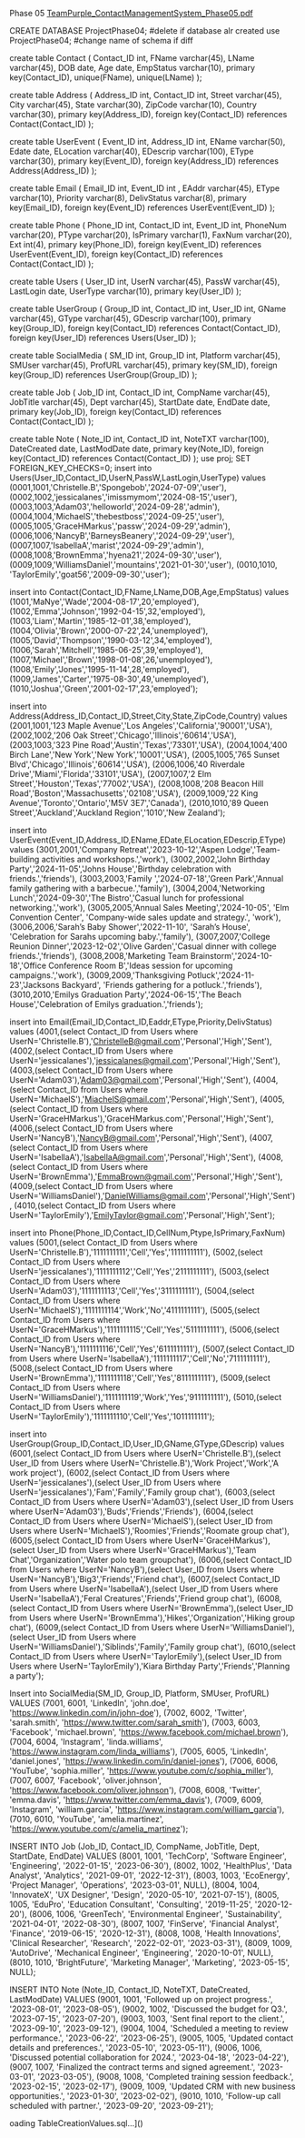 Phase 05
[TeamPurple_ContactManagementSystem_Phase05.pdf](https://github.com/user-attachments/files/17231970/TeamPurple_ContactManagementSystem_Phase05.pdf)

CREATE DATABASE ProjectPhase04; #delete if database alr created
use ProjectPhase04; #change name of schema if diff

create table Contact (
Contact_ID int,
FName varchar(45),
LName varchar(45),
DOB  date,
Age date,
EmpStatus varchar(10),
primary key(Contact_ID),
unique(FName),
unique(LName)
);

create table Address (
Address_ID int,
Contact_ID int,
Street varchar(45),
City varchar(45),
State varchar(30),
ZipCode varchar(10),
Country varchar(30),
primary key(Address_ID),
foreign key(Contact_ID) references Contact(Contact_ID)
);

create table UserEvent (
Event_ID int,
Address_ID int,
EName varchar(50),
Edate date,
ELocation varchar(40),
EDescrip varchar(100),
EType varchar(30),
primary key(Event_ID),
foreign key(Address_ID) references Address(Address_ID)
);

create table Email (
Email_ID int,
Event_ID int ,
EAddr varchar(45),
EType varchar(10),
Priority  varchar(8),
DelivStatus varchar(8),
primary key(Email_ID),
foreign key(Event_ID) references UserEvent(Event_ID)
);

create table Phone (
Phone_ID int,
Contact_ID int,
Event_ID int,
PhoneNum varchar(20),
PType varchar(20),
IsPrimary varchar(1),
FaxNum varchar(20),
Ext int(4),
primary key(Phone_ID),
foreign key(Event_ID) references UserEvent(Event_ID),
foreign key(Contact_ID) references Contact(Contact_ID)
);

create table Users (
User_ID int,
UserN varchar(45),
PassW varchar(45),
LastLogin date,
UserType varchar(10),
primary key(User_ID)
);

create table UserGroup (
Group_ID int,
Contact_ID int,
User_ID int,
GName varchar(45),
GType varchar(45),
GDescrip varchar(100),
primary key(Group_ID),
foreign key(Contact_ID) references Contact(Contact_ID),
foreign key(User_ID) references Users(User_ID)
);

create table SocialMedia (
SM_ID int,
Group_ID int,
Platform varchar(45),
SMUser varchar(45),
ProfURL varchar(45),
primary key(SM_ID),
foreign key(Group_ID) references UserGroup(Group_ID)
);

create table Job (
Job_ID int,
Contact_ID int,
CompName varchar(45),
JobTitle varchar(45),
Dept varchar(45),
StartDate date,
EndDate date,
primary key(Job_ID),
foreign key(Contact_ID) references Contact(Contact_ID)
);

create table Note (
Note_ID int,
Contact_ID int,
NoteTXT varchar(100),
DateCreated date,
LastModDate date,
primary key(Note_ID),
foreign key(Contact_ID) references Contact(Contact_ID)
);
use proj;
SET FOREIGN_KEY_CHECKS=0;
insert into Users(User_ID,Contact_ID,UserN,PassW,LastLogin,UserType)
values
(0001,1001,'Christelle.B','Spongebob','2024-07-09','user'),
(0002,1002,'jessicalanes','imissmymom','2024-08-15','user'),
(0003,1003,'Adam03','helloworld','2024-09-28','admin'),
(0004,1004,'MichaelS','thebestboss','2024-09-25','user'),
(0005,1005,'GraceHMarkus','passw','2024-09-29','admin'),
(0006,1006,'NancyB','BarneysBeanery','2024-09-29','user'),
(0007,1007,'IsabellaA','marist','2024-09-29','admin'),
(0008,1008,'BrownEmma','hyena21','2024-09-30','user'),
(0009,1009,'WilliamsDaniel','mountains','2021-01-30','user'),
(0010,1010, 'TaylorEmily','goat56','2009-09-30','user');

insert into Contact(Contact_ID,FName,LName,DOB,Age,EmpStatus)
values
(1001,'MaNye','Wade','2004-08-17',20,'employed'),
(1002,'Emma','Johnson','1992-04-15',32,'employed'),
(1003,'Liam','Martin','1985-12-01',38,'employed'),
(1004,'Olivia','Brown','2000-07-22',24,'unemployed'),
(1005,'David','Thompson','1990-03-12',34,'employed'),
(1006,'Sarah','Mitchell','1985-06-25',39,'employed'),
(1007,'Michael','Brown','1998-01-08',26,'unemployed'),
(1008,'Emily','Jones','1995-11-14',28,'employed'),
(1009,'James','Carter','1975-08-30',49,'unemployed'),
(1010,'Joshua','Green','2001-02-17',23,'employed');

insert into Address(Address_ID,Contact_ID,Street,City,State,ZipCode,Country)
values
(2001,1001,'123 Maple Avenue','Los Angeles','California','90001','USA'),
(2002,1002,'206 Oak Street','Chicago','Illinois','60614','USA'),
(2003,1003,'323 Pine Road','Austin','Texas','73301','USA'),
(2004,1004,'400 Birch Lane','New York','New York','10001','USA'),
(2005,1005,'765 Sunset Blvd','Chicago','Illinois','60614','USA'),
(2006,1006,'40 Riverdale Drive','Miami','Florida','33101','USA'),
(2007,1007,'2 Elm Street','Houston','Texas','77002','USA'),
(2008,1008,'208 Beacon Hill Road','Boston','Massachusetts','02108','USA'),
(2009,1009,'22 King Avenue','Toronto','Ontario','M5V 3E7','Canada'),
(2010,1010,'89 Queen Street','Auckland','Auckland Region','1010','New Zealand');

insert into UserEvent(Event_ID,Address_ID,EName,EDate,ELocation,EDescrip,EType)
values
(3001,2001,'Company Retreat','2023-10-12','Aspen Lodge','Team-building activities and workshops.','work'),
(3002,2002,'John Birthday Party','2024-11-05','Johns House','Birthday celebration with friends.','friends'),
(3003,2003,'Family ','2024-07-18','Green Park','Annual family gathering with a barbecue.','family'),
(3004,2004,'Networking Lunch','2024-09-30','The Bistro','Casual lunch for professional networking.','work'),
(3005,2005,'Annual Sales Meeting','2024-10-05', 'Elm Convention Center', 'Company-wide sales update and strategy.', 'work'),
(3006,2006,'Sarah’s Baby Shower','2022-11-10', 'Sarah’s House', 'Celebration for Sarahs upcoming baby.','family'),
(3007,2007,'College Reunion Dinner','2023-12-02','Olive Garden','Casual dinner with college friends.','friends'),
(3008,2008,'Marketing Team Brainstorm','2024-10-18','Office Conference Room B','Ideas session for upcoming campaigns.','work'),
(3009,2009,'Thanksgiving Potluck','2024-11-23','Jacksons Backyard', 'Friends gathering for a potluck.','friends'),
(3010,2010,'Emilys Graduation Party','2024-06-15','The Beach House','Celebration of Emilys graduation.','friends');


insert into Email(Email_ID,Contact_ID,Eaddr,EType,Priority,DelivStatus)
values
(4001,(select Contact_ID from Users where UserN='Christelle.B'),'ChristelleB@gmail.com','Personal','High','Sent'),
(4002,(select Contact_ID from Users where UserN='jessicalanes'),'jessicalanes@gmail.com','Personal','High','Sent'),
(4003,(select Contact_ID from Users where UserN='Adam03'),'Adam03@gmail.com','Personal','High','Sent'),
(4004,(select Contact_ID from Users where UserN='MichaelS'),'MiachelS@gmail.com','Personal','High','Sent'),
(4005,(select Contact_ID from Users where UserN='GraceHMarkus'),'GraceHMarkus.com','Personal','High','Sent'),
(4006,(select Contact_ID from Users where UserN='NancyB'),'NancyB@gmail.com','Personal','High','Sent'),
(4007,(select Contact_ID from Users where UserN='IsabellaA'),'IsabellaA@gmail.com','Personal','High','Sent'),
(4008,(select Contact_ID from Users where UserN='BrownEmma'),'EmmaBrown@gmail.com','Personal','High','Sent'),
(4009,(select Contact_ID from Users where UserN='WilliamsDaniel'),'DanielWilliams@gmail.com','Personal','High','Sent'),
(4010,(select Contact_ID from Users where UserN='TaylorEmily'),'EmilyTaylor@gmail.com','Personal','High','Sent');

insert into Phone(Phone_ID,Contact_ID,CellNum,Ptype,IsPrimary,FaxNum)
values
(5001,(select Contact_ID from Users where UserN='Christelle.B'),'1111111111','Cell','Yes','1111111111'),
(5002,(select Contact_ID from Users where UserN='jessicalanes'),'1111111112','Cell','Yes','2111111111'),
(5003,(select Contact_ID from Users where UserN='Adam03'),'1111111113','Cell','Yes','3111111111'),
(5004,(select Contact_ID from Users where UserN='MichaelS'),'1111111114','Work','No','4111111111'),
(5005,(select Contact_ID from Users where UserN='GraceHMarkus'),'1111111115','Cell','Yes','5111111111'),
(5006,(select Contact_ID from Users where UserN='NancyB'),'1111111116','Cell','Yes','6111111111'),
(5007,(select Contact_ID from Users where UserN='IsabellaA'),'1111111117','Cell','No','7111111111'),
(5008,(select Contact_ID from Users where UserN='BrownEmma'),'1111111118','Cell','Yes','8111111111'),
(5009,(select Contact_ID from Users where UserN='WilliamsDaniel'),'1111111119','Work','Yes','9111111111'),
(5010,(select Contact_ID from Users where UserN='TaylorEmily'),'1111111110','Cell','Yes','1011111111');

insert into UserGroup(Group_ID,Contact_ID,User_ID,GName,GType,GDescrip)
values
(6001,(select Contact_ID from Users where UserN='Christelle.B'),(select User_ID from Users where UserN='Christelle.B'),'Work Project','Work','A work project'),
(6002,(select Contact_ID from Users where UserN='jessicalanes'),(select User_ID from Users where UserN='jessicalanes'),'Fam','Family','Family group chat'),
(6003,(select Contact_ID from Users where UserN='Adam03'),(select User_ID from Users where UserN='Adam03'),'Buds','Friends','Friends'),
(6004,(select Contact_ID from Users where UserN='MichaelS'),(select User_ID from Users where UserN='MichaelS'),'Roomies','Friends','Roomate group chat'),
(6005,(select Contact_ID from Users where UserN='GraceHMarkus'),(select User_ID from Users where UserN='GraceHMarkus'),'Team Chat','Organization','Water polo team groupchat'),
(6006,(select Contact_ID from Users where UserN='NancyB'),(select User_ID from Users where UserN='NancyB'),'Big3','Friends','Friend chat'),
(6007,(select Contact_ID from Users where UserN='IsabellaA'),(select User_ID from Users where UserN='IsabellaA'),'Feral Creatures','Friends','Friend group chat'),
(6008,(select Contact_ID from Users where UserN='BrownEmma'),(select User_ID from Users where UserN='BrownEmma'),'Hikes','Organization','Hiking group chat'),
(6009,(select Contact_ID from Users where UserN='WilliamsDaniel'),(select User_ID from Users where UserN='WilliamsDaniel'),'Siblinds','Family','Family group chat'),
(6010,(select Contact_ID from Users where UserN='TaylorEmily'),(select User_ID from Users where UserN='TaylorEmily'),'Kiara Birthday Party','Friends','Planning a party');

Insert into SocialMedia(SM_ID, Group_ID, Platform, SMUser, ProfURL)
VALUES
(7001, 6001, 'LinkedIn', 'john.doe', 'https://www.linkedin.com/in/john-doe'),
(7002, 6002, 'Twitter', 'sarah.smith', 'https://www.twitter.com/sarah_smith'),
(7003, 6003, 'Facebook', 'michael.brown', 'https://www.facebook.com/michael.brown'),
(7004, 6004, 'Instagram', 'linda.williams', 'https://www.instagram.com/linda_williams'),
(7005, 6005, 'LinkedIn', 'daniel.jones', 'https://www.linkedin.com/in/daniel-jones'),
(7006, 6006, 'YouTube', 'sophia.miller', 'https://www.youtube.com/c/sophia_miller'),
(7007, 6007, 'Facebook', 'oliver.johnson', 'https://www.facebook.com/oliver.johnson'),
(7008, 6008, 'Twitter', 'emma.davis', 'https://www.twitter.com/emma_davis'),
(7009, 6009, 'Instagram', 'william.garcia', 'https://www.instagram.com/william_garcia'),
(7010, 6010, 'YouTube', 'amelia.martinez', 'https://www.youtube.com/c/amelia_martinez');

INSERT INTO Job (Job_ID, Contact_ID, CompName, JobTitle, Dept, StartDate, EndDate)
VALUES
(8001, 1001, 'TechCorp', 'Software Engineer', 'Engineering', '2022-01-15', '2023-06-30'),
(8002, 1002, 'HealthPlus', 'Data Analyst', 'Analytics', '2021-09-01', '2022-12-31'),
(8003, 1003, 'EcoEnergy', 'Project Manager', 'Operations', '2023-03-01', NULL),
(8004, 1004, 'InnovateX', 'UX Designer', 'Design', '2020-05-10', '2021-07-15'),
(8005, 1005, 'EduPro', 'Education Consultant', 'Consulting', '2019-11-25', '2020-12-20'),
(8006, 1006, 'GreenTech', 'Environmental Engineer', 'Sustainability', '2021-04-01', '2022-08-30'),
(8007, 1007, 'FinServe', 'Financial Analyst', 'Finance', '2019-06-15', '2020-12-31'),
(8008, 1008, 'Health Innovations', 'Clinical Researcher', 'Research', '2022-02-01', '2023-03-31'),
(8009, 1009, 'AutoDrive', 'Mechanical Engineer', 'Engineering', '2020-10-01', NULL),
(8010, 1010, 'BrightFuture', 'Marketing Manager', 'Marketing', '2023-05-15', NULL);

INSERT INTO Note (Note_ID, Contact_ID, NoteTXT, DateCreated, LastModDate)
VALUES
(9001, 1001, 'Followed up on project progress.', '2023-08-01', '2023-08-05'),
(9002, 1002, 'Discussed the budget for Q3.', '2023-07-15', '2023-07-20'),
(9003, 1003, 'Sent final report to the client.', '2023-09-10', '2023-09-12'),
(9004, 1004, 'Scheduled a meeting to review performance.', '2023-06-22', '2023-06-25'),
(9005, 1005, 'Updated contact details and preferences.', '2023-05-10', '2023-05-11'),
(9006, 1006, 'Discussed potential collaboration for 2024.', '2023-04-18', '2023-04-22'),
(9007, 1007, 'Finalized the contract terms and signed agreement.', '2023-03-01', '2023-03-05'),
(9008, 1008, 'Completed training session feedback.', '2023-02-15', '2023-02-17'),
(9009, 1009, 'Updated CRM with new business opportunities.', '2023-01-30', '2023-02-02'),
(9010, 1010, 'Follow-up call scheduled with partner.', '2023-09-20', '2023-09-21');

oading TableCreationValues.sql…]()
